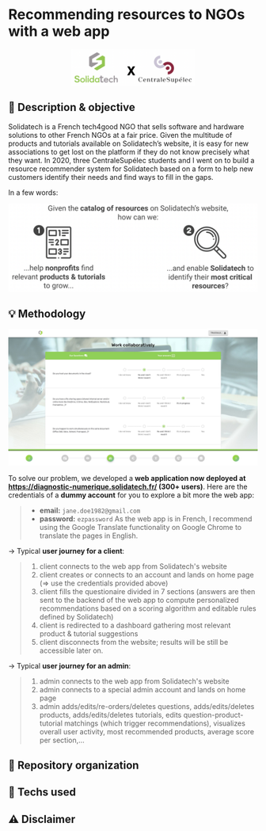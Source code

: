# Recommending resources to NGOs with a web app

<p align="center">
  <a href="#"><img src="./resources/sponsors.png" width="250" title="sponsors"></a>
</p>


## :dart: Description & objective

Solidatech is a French tech4good NGO that sells software and hardware solutions to other French NGOs at a fair price. Given the multitude of products and tutorials available on Solidatech’s website, it is easy for new associations to get lost on the platform if they do not know precisely what they want. In 2020, three CentraleSupélec students and I went on to build a resource recommender system for Solidatech based on a form to help new customers identify their needs and find ways to fill in the gaps.

In a few words:
<p align="center">
  <a href="#"><img src="./resources/objective.png" width="530" title="objective"></a>
</p>


## :bulb: Methodology
<p align="center">
  <a href="https://diagnostic-numerique.solidatech.fr/"><img src="./resources/website.jpeg" width="900" title="website"></a>
</p>

To solve our problem, we developed a **web application now deployed at https://diagnostic-numerique.solidatech.fr/ (300+ users)**. Here are the credentials of a **dummy account** for you to explore a bit more the web app:
> - **email:** ```jane.doe1982@gmail.com```
> - **password:** ```ezpassword```
As the web app is in French, I recommend using the Google Translate functionality on Google Chrome to translate the pages in English.


-> Typical **user journey for a client**:
> 1. client connects to the web app from Solidatech's website
> 2. client creates or connects to an account and lands on home page (=> use the credentials provided above)
> 3. client fills the questionaire divided in 7 sections (answers are then sent to the backend of the web app to compute personalized recommendations based on a scoring algorithm and editable rules defined by Solidatech)
> 4. client is redirected to a dashboard gathering most relevant product & tutorial suggestions
> 5. client disconnects from the website; results will be still be accessible later on.


-> Typical **user journey for an admin**:
> 1. admin connects to the web app from Solidatech's website
> 2. admin connects to a special admin account and lands on home page
> 3. admin adds/edits/re-orders/deletes questions, adds/edits/deletes products, adds/edits/deletes tutorials, edits question-product-tutorial matchings (which trigger recommendations), visualizes overall user activity, most recommended products, average score per section,...


## :file_folder: Repository organization



## :wrench:	Techs used



## :warning: Disclaimer

